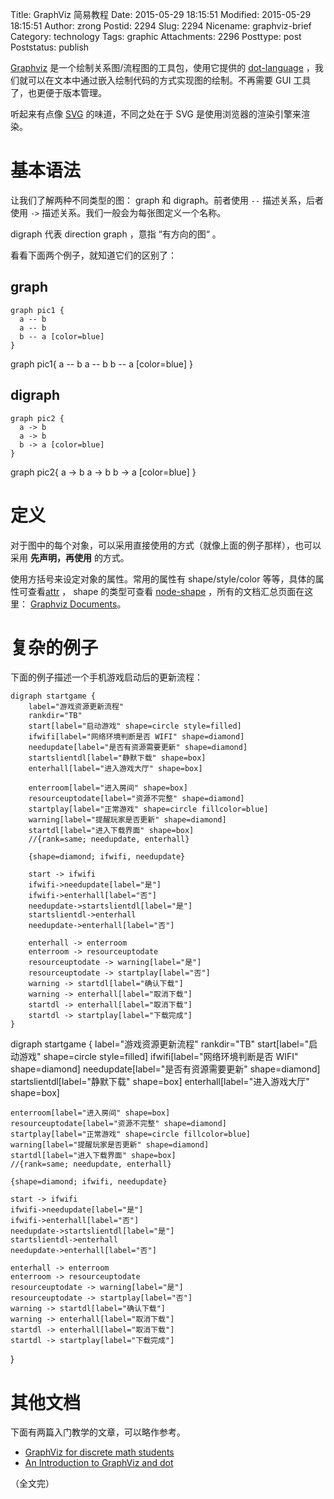 Title: GraphViz 简易教程
Date: 2015-05-29 18:15:51
Modified: 2015-05-29 18:15:51
Author: zrong
Postid: 2294
Slug: 2294
Nicename: graphviz-brief
Category: technology
Tags: graphic
Attachments: 2296
Posttype: post
Poststatus: publish

[Graphviz][6] 是一个绘制关系图/流程图的工具包，使用它提供的 [dot-language][1] ，我们就可以在文本中通过嵌入绘制代码的方式实现图的绘制。不再需要 GUI 工具了，也更便于版本管理。

听起来有点像 [SVG][2] 的味道，不同之处在于 SVG 是使用浏览器的渲染引擎来渲染。

# 基本语法

让我们了解两种不同类型的图： graph 和 digraph。前者使用 `--` 描述关系，后者使用 `->` 描述关系。我们一般会为每张图定义一个名称。

digraph 代表 direction graph ，意指 “有方向的图“ 。

看看下面两个例子，就知道它们的区别了： <!--more-->

## graph

```
graph pic1 { 
  a -- b
  a -- b
  b -- a [color=blue]
} 
```

<dot>
graph pic1{ 
  a -- b
  a -- b
  b -- a [color=blue]
} 
</dot>

## digraph

```
graph pic2 { 
  a -> b
  a -> b
  b -> a [color=blue]
} 
```

<dot>
graph pic2{ 
  a -> b
  a -> b
  b -> a [color=blue]
} 
</dot>

# 定义

对于图中的每个对象，可以采用直接使用的方式（就像上面的例子那样），也可以采用 **先声明，再使用** 的方式。

使用方括号来设定对象的属性。常用的属性有 shape/style/color 等等，具体的属性可查看[attr][8] ， shape 的类型可查看 [node-shape][7] ，所有的文档汇总页面在这里： [Graphviz Documents][5]。

# 复杂的例子

下面的例子描述一个手机游戏启动后的更新流程：

```
digraph startgame {
    label="游戏资源更新流程"
    rankdir="TB"
    start[label="启动游戏" shape=circle style=filled]
    ifwifi[label="网络环境判断是否 WIFI" shape=diamond]
    needupdate[label="是否有资源需要更新" shape=diamond]
    startslientdl[label="静默下载" shape=box]
    enterhall[label="进入游戏大厅" shape=box]

    enterroom[label="进入房间" shape=box]
    resourceuptodate[label="资源不完整" shape=diamond]
    startplay[label="正常游戏" shape=circle fillcolor=blue]
    warning[label="提醒玩家是否更新" shape=diamond]
    startdl[label="进入下载界面" shape=box]
    //{rank=same; needupdate, enterhall}

    {shape=diamond; ifwifi, needupdate}

    start -> ifwifi
    ifwifi->needupdate[label="是"]
    ifwifi->enterhall[label="否"]
    needupdate->startslientdl[label="是"]
    startslientdl->enterhall
    needupdate->enterhall[label="否"]

    enterhall -> enterroom
    enterroom -> resourceuptodate
    resourceuptodate -> warning[label="是"]
    resourceuptodate -> startplay[label="否"]
    warning -> startdl[label="确认下载"]
    warning -> enterhall[label="取消下载"]
    startdl -> enterhall[label="取消下载"]
    startdl -> startplay[label="下载完成"]
}
```

<dot>
digraph startgame {
    label="游戏资源更新流程"
    rankdir="TB"
    start[label="启动游戏" shape=circle style=filled]
    ifwifi[label="网络环境判断是否 WIFI" shape=diamond]
    needupdate[label="是否有资源需要更新" shape=diamond]
    startslientdl[label="静默下载" shape=box]
    enterhall[label="进入游戏大厅" shape=box]

    enterroom[label="进入房间" shape=box]
    resourceuptodate[label="资源不完整" shape=diamond]
    startplay[label="正常游戏" shape=circle fillcolor=blue]
    warning[label="提醒玩家是否更新" shape=diamond]
    startdl[label="进入下载界面" shape=box]
    //{rank=same; needupdate, enterhall}

    {shape=diamond; ifwifi, needupdate}

    start -> ifwifi
    ifwifi->needupdate[label="是"]
    ifwifi->enterhall[label="否"]
    needupdate->startslientdl[label="是"]
    startslientdl->enterhall
    needupdate->enterhall[label="否"]

    enterhall -> enterroom
    enterroom -> resourceuptodate
    resourceuptodate -> warning[label="是"]
    resourceuptodate -> startplay[label="否"]
    warning -> startdl[label="确认下载"]
    warning -> enterhall[label="取消下载"]
    startdl -> enterhall[label="取消下载"]
    startdl -> startplay[label="下载完成"]
}
</dot>

# 其他文档

下面有两篇入门教学的文章，可以略作参考。

- [GraphViz for discrete math students][3]
- [An Introduction to GraphViz and dot][4]

（全文完）

[1]: http://www.graphviz.org/content/dot-language
[2]: http://www.w3.org/Graphics/SVG/
[3]: http://graphs.grevian.org/
[4]: http://www.linuxdevcenter.com/pub/a/linux/2004/05/06/graphviz_dot.html
[5]: http://www.graphviz.org/Documentation.php
[6]: http://www.graphviz.org/
[7]: http://www.graphviz.org/content/node-shapes
[8]: http://www.graphviz.org/content/attrs
